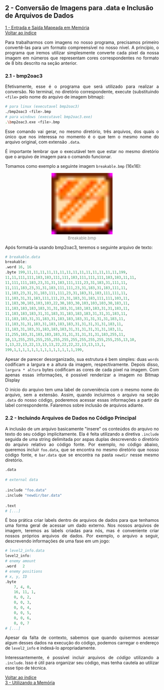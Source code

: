 ## **2 - Conversão de Imagens para .data e Inclusão de Arquivos de Dados**

<div style="text-align: justify">

<a href="./1 - MMIO.html">1 - Entrada e Saída Mapeada em Memória</a><br>
<a href="../index.html">Voltar ao índice</a>

Para trabalharmos com imagens no nosso programa, precisamos primeiro convertê-las para um formato compreensível no nosso nível. A princípio, o programa que iremos utilizar simplesmente converte cada pixel da nossa imagem em números que representam cores correspondentes no formato de 8 bits descrito na seção anterior.

### **2.1 - bmp2oac3**

Efetivamente, esse é o programa que será utilizado para realizar a conversão. No terminal, no diretório correspondente, execute (substituindo `<file>` pelo nome do arquivo de imagem bitmap):
```bash
# para linux (executavel bmp2oac3)
./bmp2oac3 <file>.bmp
# para windows (executavel bmp2oac3.exe)
.\bmp2oac3.exe <file>.bmp
```
Esse comando vai gerar, no mesmo diretório, três arquivos, dos quais o único que nos interessa no momento é o que tem o mesmo nome do arquivo original, com extensão `.data`.

É importante lembrar que o executável tem que estar no mesmo diretório que o arquivo de imagem para o comando funcionar.

Tomamos como exemplo a seguinte imagem `breakable.bmp` (16x16):
<center>
<figure>
<img src="../breakable.bmp" width="200" height="200">
<figcaption><font size = 2 color = "gray">Breakable.bmp</font></figcaption>
</figure>
</center>

Após formatá-la usando bmp2oac3, teremos o seguinte arquivo de texto:
```r
# breakable.data
breakable: 
.word 16, 16
.byte 199,11,11,11,11,11,11,11,11,11,11,11,11,11,11,199,
11,11,111,111,183,183,111,111,183,111,111,111,183,183,11,11,
11,111,111,183,23,31,31,183,111,111,23,31,183,31,111,11,
11,111,183,23,31,31,183,111,111,23,31,183,31,183,111,11,
11,183,23,31,31,183,111,111,23,31,183,31,183,111,111,11,
11,103,31,31,183,111,111,23,31,183,31,183,111,111,103,11,
11,183,30,103,103,103,22,30,103,30,103,103,103,30,183,11,
11,183,183,183,183,31,31,183,31,183,183,183,31,31,183,11,
11,183,183,183,31,31,183,31,183,183,183,31,31,31,183,11,
11,183,183,31,31,183,31,183,183,183,31,31,31,31,183,11,
11,183,31,31,183,31,183,183,183,31,31,31,31,31,183,11,
11,183,31,183,31,183,183,183,31,31,31,31,31,31,183,11,
11,255,183,31,183,183,183,31,31,31,31,31,31,183,255,11,
10,13,255,255,255,255,255,255,255,255,255,255,255,255,13,10,
1,13,22,13,22,13,13,13,22,22,22,22,13,13,13,1,
199,1,1,1,1,1,1,1,1,1,1,1,1,1,1,199,
```
Apesar de parecer desorganizado, sua estrutura é bem simples: duas `words` codificam a largura e a altura da imagem, respectivamente. Depois disso, `largura * altura` bytes codificam as cores de cada pixel na imagem. Com apenas essas informações, é possível renderizar a imagem no Bitmap Display

O início do arquivo tem uma label de conveniência com o mesmo nome do arquivo, sem a extensão. Assim, quando incluirmos o arquivo na seção `.data` do nosso código, poderemos acessar essas informações a partir da label correspondente. Falaremos sobre inclusão de arquivos adiante.

### **2.2 - Incluindo Arquivos de Dados no Código Principal**

A inclusão de um arquivo basicamente "insere" os conteúdos do arquivo no texto do seu código implicitamente. Ela é feita utilizando a diretiva `.include` seguida de uma string delimitada por aspas duplas descrevendo o diretório do arquivo relativo ao código fonte. Por exemplo, no código abaixo, queremos incluir `foo.data`, que se encontra no mesmo diretório que nosso código fonte, e `bar.data` que se encontra na pasta `newdir` nesse mesmo diretório.

```r
.data

# external data

.include "foo.data"
.include "newdir/bar.data"

.text
# [...]

```

É boa prática criar labels dentro de arquivos de dados para que tenhamos uma forma geral de acessar um dado externo. Nos nossos arquivos de imagem, teremos as labels criadas para nós, mas é conveniente criar nossos próprios arquivos de dados. Por exemplo, o arquivo a seguir, descrevendo informações de uma fase em um jogo:
```r
# level2_info.data
level2_info:
# enemy amount
.word	2
# enemy positions
# x, y, ID
.byte	
	7, 4, 0,
	16, 11, 1,
	0, 0, 2,
	0, 0, 3,
	0, 0, 4,
	0, 0, 5,
	0, 0, 6,
	0, 0, 7
# [...]
```
Apesar da falta de contexto, sabemos que quando quisermos acessar algum desses dados na execução do código, podemos carregar o endereço de `level2_info` e indexá-lo apropriadamente.

Interessantemente, é possível incluir arquivos de *código* utilizando a `.include`. Isso é útil para organizar seu código, mas tenha cautela ao utilizar esse tipo de técnica.

<a href="../index.html">Voltar ao índice</a><br>
<a href="./3 - Memory.html">3 - Utilizando a Memória</a>

</div>